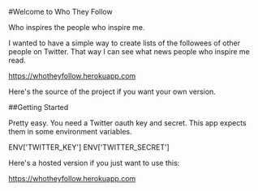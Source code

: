 #Welcome to Who They Follow

Who inspires the people who inspire me. 

I wanted to have a simple way to create lists of the followees of other people on Twitter. That way I can see what news people who inspire me read.

https://whotheyfollow.herokuapp.com

Here's the source of the project if you want your own version. 


##Getting Started

Pretty easy. You need a Twitter oauth key and secret. This app expects them in some environment variables. 

ENV['TWITTER_KEY']
ENV['TWITTER_SECRET']

Here's a hosted version if you just want to use this: 

https://whotheyfollow.herokuapp.com
